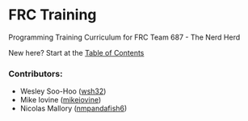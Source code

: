 # FRC Training
Programming Training Curriculum for FRC Team 687 - The Nerd Herd

New here? Start at the [Table of Contents](TOC.md)

### Contributors:
- Wesley Soo-Hoo ([wsh32](https://github.com/wsh32))
- Mike Iovine ([mikeiovine](https://github.com/mikeiovine))
- Nicolas Mallory ([nmpandafish6](https://github.com/nmpandafish6))
